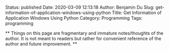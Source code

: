 Status: published
Date: 2020-03-09 12:13:18
Author: Benjamin Du
Slug: get-information-of-application-windows-using-python
Title: Get Information of Application Windows Using Python
Category: Programming
Tags: programming

**
Things on this page are fragmentary and immature notes/thoughts of the author.
It is not meant to readers but rather for convenient reference of the author and future improvement.
**

